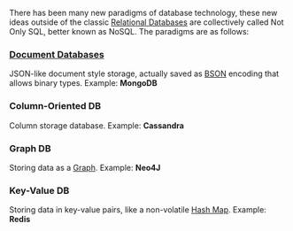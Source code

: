 
There has been many new paradigms of database technology, these new ideas outside of the classic [Relational Databases](Relational%20Databases.md) are collectively called Not Only SQL, better known as NoSQL. The paradigms are as follows:


### [Document Databases](Document%20Databases.md)
JSON-like document style storage, actually saved as [BSON](../Internet%20&%20Networking/Serialization.md) encoding that allows binary types.
Example: **MongoDB**

### Column-Oriented DB
Column storage database.
Example: **Cassandra**

### Graph DB
Storing data as a [Graph](../Data%20Structures%20&%20Algorithms/Data%20Structures/Graphs.md).
Example: **Neo4J**

### Key-Value DB
Storing data in key-value pairs, like a non-volatile [Hash Map](../Data%20Structures%20&%20Algorithms/Data%20Structures/Hash%20Maps.md).
Example: **Redis**